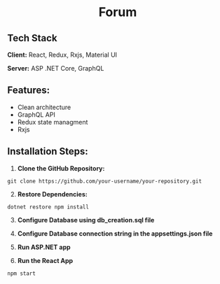 <h1 align="center" id="title">Forum</h1>

## Tech Stack

**Client:** React, Redux, Rxjs, Material UI

**Server:** ASP .NET Core, GraphQL

## Features:

- Clean architecture
- GraphQL API
- Redux state managment
- Rxjs

## Installation Steps:

1. **Clone the GitHub Repository:**

```
git clone https://github.com/your-username/your-repository.git
```

2. **Restore Dependencies:**

```
dotnet restore npm install
```

3. **Configure Database using db_creation.sql file**

4. **Configure Database connection string in the appsettings.json file**

5. **Run ASP.NET app**

6. **Run the React App**

```
npm start
```
